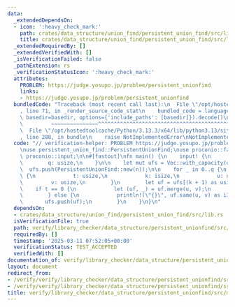 ```yaml
---
data:
  _extendedDependsOn:
  - icon: ':heavy_check_mark:'
    path: crates/data_structure/union_find/persistent_union_find/src/lib.rs
    title: crates/data_structure/union_find/persistent_union_find/src/lib.rs
  _extendedRequiredBy: []
  _extendedVerifiedWith: []
  _isVerificationFailed: false
  _pathExtension: rs
  _verificationStatusIcon: ':heavy_check_mark:'
  attributes:
    PROBLEM: https://judge.yosupo.jp/problem/persistent_unionfind
    links:
    - https://judge.yosupo.jp/problem/persistent_unionfind
  bundledCode: "Traceback (most recent call last):\n  File \"/opt/hostedtoolcache/Python/3.13.3/x64/lib/python3.13/site-packages/onlinejudge_verify/documentation/build.py\"\
    , line 71, in _render_source_code_stat\n    bundled_code = language.bundle(stat.path,\
    \ basedir=basedir, options={'include_paths': [basedir]}).decode()\n          \
    \         ~~~~~~~~~~~~~~~^^^^^^^^^^^^^^^^^^^^^^^^^^^^^^^^^^^^^^^^^^^^^^^^^^^^^^^^^^^^^^^^^^\n\
    \  File \"/opt/hostedtoolcache/Python/3.13.3/x64/lib/python3.13/site-packages/onlinejudge_verify/languages/rust.py\"\
    , line 288, in bundle\n    raise NotImplementedError\nNotImplementedError\n"
  code: "// verification-helper: PROBLEM https://judge.yosupo.jp/problem/persistent_unionfind\n\
    \nuse persistent_union_find::PersistentUnionFind;\nuse proconio::fastout;\nuse\
    \ proconio::input;\n\n#[fastout]\nfn main() {\n    input! {\n        n: usize,\n\
    \        q: usize,\n    }\n\n    let mut ufs = Vec::with_capacity(q + 1);\n  \
    \  ufs.push(PersistentUnionFind::new(n));\n\n    for _ in 0..q {\n        input!\
    \ {\n            t: usize,\n            k: isize,\n            u: usize,\n   \
    \         v: usize,\n        }\n        let uf = ufs[(k + 1) as usize];\n    \
    \    if t == 0 {\n            let (uf, _) = uf.merge(u, v);\n            ufs.push(uf);\n\
    \        } else {\n            println!(\"{}\", uf.same(u, v) as i32);\n     \
    \       ufs.push(uf);\n        }\n    }\n}\n"
  dependsOn:
  - crates/data_structure/union_find/persistent_union_find/src/lib.rs
  isVerificationFile: true
  path: verify/library_checker/data_structure/persistent_unionfind/src/main.rs
  requiredBy: []
  timestamp: '2025-03-11 07:52:05+00:00'
  verificationStatus: TEST_ACCEPTED
  verifiedWith: []
documentation_of: verify/library_checker/data_structure/persistent_unionfind/src/main.rs
layout: document
redirect_from:
- /verify/verify/library_checker/data_structure/persistent_unionfind/src/main.rs
- /verify/verify/library_checker/data_structure/persistent_unionfind/src/main.rs.html
title: verify/library_checker/data_structure/persistent_unionfind/src/main.rs
---
```

